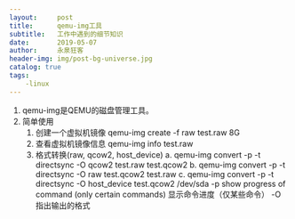 ```yaml
---
layout:     post
title:      qemu-img工具
subtitle:   工作中遇到的细节知识
date:       2019-05-07
author:     永泉狂客
header-img: img/post-bg-universe.jpg
catalog: true
tags:
    -linux
---
```


1. qemu-img是QEMU的磁盘管理工具。
2. 简单使用
   1) 创建一个虚拟机镜像
      qemu-img create -f raw test.raw 8G
   2) 查看虚拟机镜像信息
      qemu-img info test.raw
   3) 格式转换(raw, qcow2, host_device)
      a.  qemu-img convert -p -t directsync -O qcow2 test.raw test.qcow2
      b.  qemu-img convert -p -t directsync -O raw test.qcow2 test.raw
      c.  qemu-img convert -p -t directsync -O host_device test.qcow2 /dev/sda
      -p show progress of command (only certain commands) 显示命令进度（仅某些命令）
      -O 指出输出的格式   
